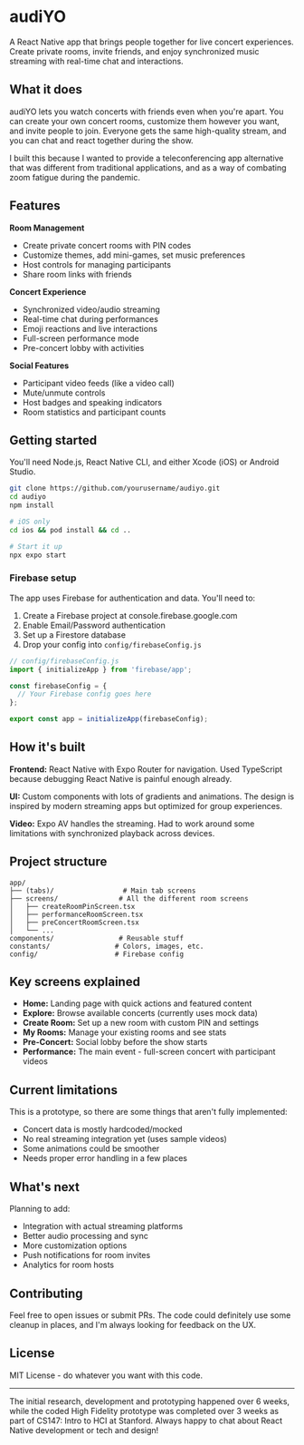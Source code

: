 # audiYO

A React Native app that brings people together for live concert experiences. Create private rooms, invite friends, and enjoy synchronized music streaming with real-time chat and interactions.

## What it does

audiYO lets you watch concerts with friends even when you're apart. You can create your own concert rooms, customize them however you want, and invite people to join. Everyone gets the same high-quality stream, and you can chat and react together during the show.

I built this because I wanted to provide a teleconferencing app alternative that was different from traditional applications, and as a way of combating zoom fatigue during the pandemic. 

## Features

**Room Management**
- Create private concert rooms with PIN codes
- Customize themes, add mini-games, set music preferences  
- Host controls for managing participants
- Share room links with friends

**Concert Experience**
- Synchronized video/audio streaming
- Real-time chat during performances
- Emoji reactions and live interactions
- Full-screen performance mode
- Pre-concert lobby with activities

**Social Features**
- Participant video feeds (like a video call)
- Mute/unmute controls
- Host badges and speaking indicators
- Room statistics and participant counts

## Getting started

You'll need Node.js, React Native CLI, and either Xcode (iOS) or Android Studio.

```bash
git clone https://github.com/yourusername/audiyo.git
cd audiyo
npm install

# iOS only
cd ios && pod install && cd ..

# Start it up
npx expo start
```

### Firebase setup

The app uses Firebase for authentication and data. You'll need to:

1. Create a Firebase project at console.firebase.google.com
2. Enable Email/Password authentication  
3. Set up a Firestore database
4. Drop your config into `config/firebaseConfig.js`

```javascript
// config/firebaseConfig.js
import { initializeApp } from 'firebase/app';

const firebaseConfig = {
  // Your Firebase config goes here
};

export const app = initializeApp(firebaseConfig);
```

## How it's built

**Frontend:** React Native with Expo Router for navigation. Used TypeScript because debugging React Native is painful enough already.

**UI:** Custom components with lots of gradients and animations. The design is inspired by modern streaming apps but optimized for group experiences.

**Video:** Expo AV handles the streaming. Had to work around some limitations with synchronized playback across devices.

## Project structure

```
app/
├── (tabs)/                 # Main tab screens
├── screens/               # All the different room screens
│   ├── createRoomPinScreen.tsx
│   ├── performanceRoomScreen.tsx
│   ├── preConcertRoomScreen.tsx
│   └── ...
components/                # Reusable stuff
constants/                # Colors, images, etc.
config/                   # Firebase config
```

## Key screens explained

- **Home:** Landing page with quick actions and featured content
- **Explore:** Browse available concerts (currently uses mock data)  
- **Create Room:** Set up a new room with custom PIN and settings
- **My Rooms:** Manage your existing rooms and see stats
- **Pre-Concert:** Social lobby before the show starts
- **Performance:** The main event - full-screen concert with participant videos

## Current limitations

This is a prototype, so there are some things that aren't fully implemented:

- Concert data is mostly hardcoded/mocked
- No real streaming integration yet (uses sample videos)
- Some animations could be smoother
- Needs proper error handling in a few places

## What's next

Planning to add:
- Integration with actual streaming platforms
- Better audio processing and sync
- More customization options
- Push notifications for room invites
- Analytics for room hosts

## Contributing

Feel free to open issues or submit PRs. The code could definitely use some cleanup in places, and I'm always looking for feedback on the UX.

## License

MIT License - do whatever you want with this code.

---

The initial research, development and prototyping happened over 6 weeks, while the coded High Fidelity prototype was completed over 3 weeks as part of CS147: Intro to HCI at Stanford.  Always happy to chat about React Native development or tech and design!
